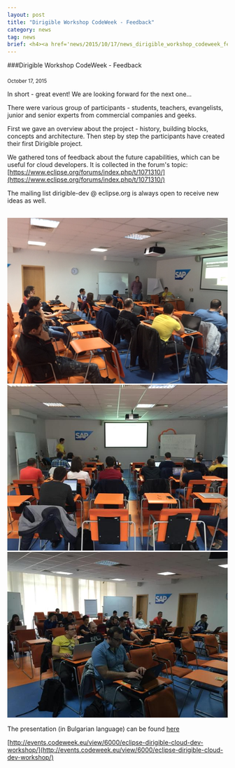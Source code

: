```yaml
---
layout: post
title: "Dirigible Workshop CodeWeek - Feedback"
category: news
tag: news
brief: <h4><a href='news/2015/10/17/news_dirigible_workshop_codeweek_feedback.html'>Dirigible Workshop CodeWeek - Feedback</a></h4> <sub class="post-info">October 17, 2015</sub></br>Saturday, October 17, 2015...<br>
---
```


###Dirigible Workshop CodeWeek - Feedback

<sub class="post-info">October 17, 2015</sub>

In short - great event! We are looking forward for the next one...

There were various group of participants - students, teachers, evangelists, junior and senior experts from commercial companies and geeks.

First we gave an overview about the project - history, building blocks, concepts and architecture. Then step by step the participants have created their first Dirigible project.

We gathered tons of feedback about the future capabilities, which can be useful for cloud developers. 
It is collected in the forum's topic:
[https://www.eclipse.org/forums/index.php/t/1071310/](https://www.eclipse.org/forums/index.php/t/1071310/)

The mailing list dirigible-dev @ eclipse.org is always open to receive new ideas as well.

<br>
<img src="/img/posts/Dirigible_CodeWeek_Workshop_20151017_1.jpg"/>
<br>
<img src="/img/posts/Dirigible_CodeWeek_Workshop_20151017_2.jpg"/>
<br>
<img src="/img/posts/Dirigible_CodeWeek_Workshop_20151017_3.jpg"/>
<br>

The presentation (in Bulgarian language) can be found [here](http://www.dirigible.io/img/posts/Dirigible_CodeWeek_Workshop_20151017.pptx)



[http://events.codeweek.eu/view/6000/eclipse-dirigible-cloud-dev-workshop/](http://events.codeweek.eu/view/6000/eclipse-dirigible-cloud-dev-workshop/)



